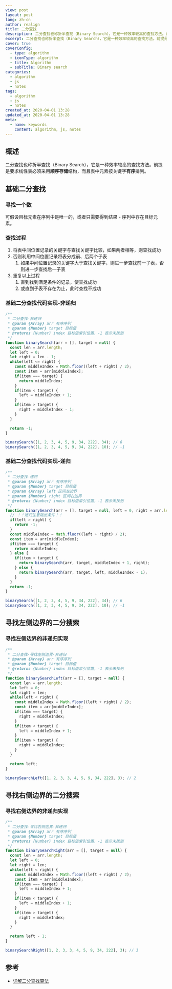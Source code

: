 ```yaml
---
view: post
layout: post
lang: zh-cn
author: realign
title: 二分查找
description: 二分查找也称折半查找（Binary Search），它是一种效率较高的查找方法。前提是要求线性表必须采用顺序存储结构，而且表中元素按关键字有序排列。
excerpt: 二分查找也称折半查找（Binary Search），它是一种效率较高的查找方法。前提是要求线性表必须采用顺序存储结构，而且表中元素按关键字有序排列。
cover: true
coverConfig:
  - type: algorithm
  - iconType: algorithm
  - title: Algorithm
  - subTitle: Binary search
categories:
  - algorithm
  - js
  - notes
tags:
  - algorithm
  - js
  - notes
created_at: 2020-04-01 13:28
updated_at: 2020-04-01 13:28
meta:
  - name: keywords
    content: algorithm, js, notes
---
```


## 概述

二分查找也称折半查找（Binary Search），它是一种效率较高的查找方法。前提是要求线性表必须采用**顺序存储**结构，而且表中元素按关键字**有序**排列。

## 基础二分查找

### 寻找一个数

可假设目标元素在序列中是唯一的，或者只需要得到结果 - 序列中存在目标元素。

### 查找过程

1. 将表中间位置记录的关键字与查找关键字比较，如果两者相等，则查找成功
2. 否则利用中间位置记录将表分成前、后两个子表
    1. 如果中间位置记录的关键字大于查找关键字，则进一步查找前一子表，否则进一步查找后一子表
3. 重复以上过程
    1. 直到找到满足条件的记录，使查找成功
    2. 或直到子表不存在为止，此时查找不成功

### 基础二分查找代码实现-非递归

```js
/**
 * 二分查找-非递归
 * @param {Array} arr 有序序列
 * @param {Number} target 目标值
 * @returns {Number} index 目标值索引位置，-1 表示未找到
 */
function binarySearch(arr = [], target = null) {
  const len = arr.length;
  let left = 0;
  let right = len - 1;
  while(left <= right) {
    const middleIndex = Math.floor((left + right) / 2);
    const item = arr[middleIndex];
    if(item === target) {
      return middleIndex;
    }
    if(item < target) {
      left = middleIndex + 1;
    }
    if(item > target) {
      right = middleIndex - 1;
    }
  }

  return -1;
}

binarySearch([1, 2, 3, 4, 5, 9, 34, 222], 34); // 6
binarySearch([1, 2, 3, 4, 5, 9, 34, 222], 10); // -1
```

### 基础二分查找代码实现-递归

```js
/**
 * 二分查找-递归
 * @param {Array} arr 有序序列
 * @param {Number} target 目标值
 * @param {Array} left 区间左边界
 * @param {Number} right 区间右边界
 * @returns {Number} index 目标值索引位置，-1 表示未找到
 */
function binarySearch(arr = [], target = null, left = 0, right = arr.length - 1) {
  // ！！递归注意跳出条件！！
  if(left > right) {
    return -1;
  }
  const middleIndex = Math.floor((left + right) / 2);
  const item = arr[middleIndex];
  if(item === target) {
    return middleIndex;
  } else {
    if(item < target) {
      return binarySearch(arr, target, middleIndex + 1, right);
    } else {
      return binarySearch(arr, target, left, middleIndex - 1);
    }
  }
  return -1;
}

binarySearch([1, 2, 3, 4, 5, 9, 34, 222], 34); // 6
binarySearch([1, 2, 3, 4, 5, 9, 34, 222], 10); // -1
```

## 寻找左侧边界的二分搜索

### 寻找左侧边界的非递归实现

```js
/**
 * 二分查找-寻找左侧边界-非递归
 * @param {Array} arr 有序序列
 * @param {Number} target 目标值
 * @returns {Number} index 目标值索引位置，-1 表示未找到
 */
function binarySearchLeft(arr = [], target = null) {
  const len = arr.length;
  let left = 0;
  let right = len;
  while(left < right) {
    const middleIndex = Math.floor((left + right) / 2);
    const item = arr[middleIndex];
    if(item === target) {
      right = middleIndex;
    }
    if(item < target) {
      left = middleIndex + 1;
    }
    if(item > target) {
      right = middleIndex;
    }
  }

  return left;
}

binarySearchLeft([1, 2, 3, 3, 4, 5, 9, 34, 222], 3); // 2
```

## 寻找右侧边界的二分搜索

### 寻找右侧边界的非递归实现

```js
/**
 * 二分查找-寻找右侧边界-非递归
 * @param {Array} arr 有序序列
 * @param {Number} target 目标值
 * @returns {Number} index 目标值索引位置，-1 表示未找到
 */
function binarySearchRight(arr = [], target = null) {
  const len = arr.length;
  let left = 0;
  let right = len;
  while(left < right) {
    const middleIndex = Math.floor((left + right) / 2);
    const item = arr[middleIndex];
    if(item === target) {
      left = middleIndex + 1;
    }
    if(item < target) {
      left = middleIndex + 1;
    }
    if(item > target) {
      right = middleIndex;
    }
  }

  return left - 1;
}

binarySearchRight([1, 2, 3, 3, 4, 5, 9, 34, 222], 3); // 3
```

## 参考

* [详解二分查找算法](https://www.cnblogs.com/kyoner/p/11080078.html)
